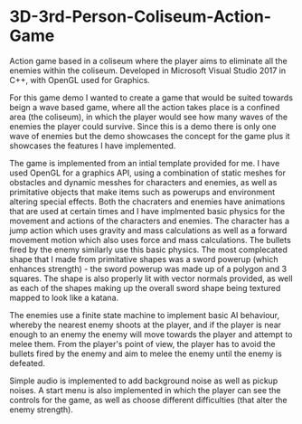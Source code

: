 # 3D-3rd-Person-Coliseum-Action-Game
Action game based in a coliseum where the player aims to eliminate all the enemies within the coliseum. Developed in Microsoft Visual Studio 2017 in C++, with OpenGL used for Graphics.

For this game demo I wanted to create a game that would be suited towards beign a wave based game, where all the action takes place is a
confined area (the coliseum), in which the player would see how many waves of the enemies the player could survive. Since this is a demo
there is only one wave of enemies but the demo showcases the concept for the game plus it showcases the features I have implemented.

The game is implemented from an intial template provided for me. I have used OpenGL for a graphics API, using a combination of static
meshes for obstacles and dynamic messhes for characters and enemies, as well as primitative objects that make items such as powerups and
environment altering special effects. Both the chacraters and enemies have animations that are used at certain times and I have implmented
basic physics for the movement and actions of the characters and enemies. The character has a jump action which uses gravity and mass
calculations as well as a forward movement motion which also uses force and mass calculations. The bullets fired by the enemy similarly use
this basic physics. The most complecated shape that I made from primitative shapes was a sword powerup (which enhances strength) - the
sword powerup was made up of a polygon and 3 squares. The shape is also properly lit with vector normals provided, as well as each of the
shapes making up the overall sword shape being textured mapped to look like a katana.

The enemies use a finite state machine to implement basic AI behaviour, whereby the nearest enemy shoots at the player, and if the player
is near enough to an enemy the enemy will move towards the player and attempt to melee them. From the player's point of view, the player
has to avoid the bullets fired by the enemy and aim to melee the enemy until the enemy is defeated.

Simple audio is implemented to add background noise as well as pickup noises. A start menu is also implemented in which the player can see
the controls for the game, as well as choose different difficulties (that alter the enemy strength).
